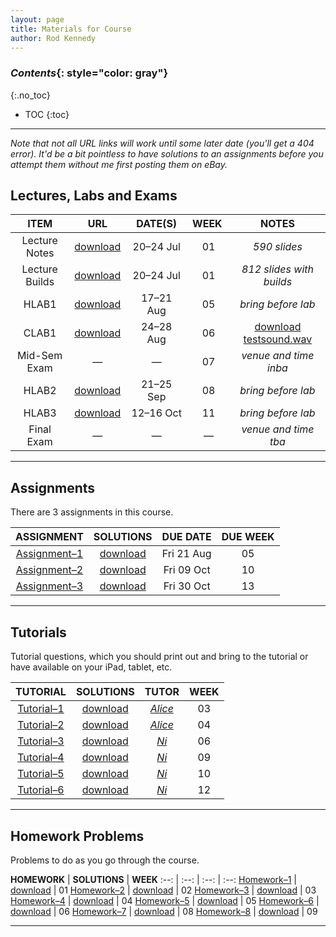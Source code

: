 ```yaml
---
layout: page
title: Materials for Course
author: Rod Kennedy
---
```


### *Contents*{: style="color: gray"}
{:.no_toc}

* TOC
{:toc}

---

*Note that not all URL links will work until some later date (you'll get a 404 error).  It'd be a bit pointless to have solutions to an assignments before you attempt them without me first posting them on eBay.*

## Lectures, Labs and Exams

**ITEM** | **URL** | &nbsp;&nbsp;**DATE(S)**&nbsp;&nbsp; | **WEEK**&nbsp; | **NOTES**
:--: | :--: | :--: | :--: | :--:
Lecture Notes     | [download][lectures]      | 20&ndash;24 Jul | 01 | *590 slides*
Lecture Builds    | [download][lectures-full] | 20&ndash;24 Jul | 01 | *812 slides with builds*
HLAB1             | [download][Hlab1]         | 17&ndash;21 Aug | 05 | *bring before lab*
CLAB1             | [download][Clab1]         | 24&ndash;28 Aug | 06 | [download testsound.wav][wavfile]
Mid-Sem Exam      | &mdash;                   | &mdash;         | 07 | *venue and time inba*
HLAB2             | [download][Hlab2]         | 21&ndash;25 Sep | 08 | *bring before lab*
HLAB3             | [download][Hlab3]         | 12&ndash;16 Oct | 11 | *bring before lab*
Final Exam        | &mdash;                   | &mdash;    | &mdash; | *venue and time tba*

[lectures]: assets/engn2228-lectures.pdf
[lectures-full]: assets/engn2228-builds.pdf
[Hlab1]: assets/Hlab1.pdf
[Clab1]: assets/Clab1.pdf
[Hlab2]: assets/Hlab2.pdf
[Hlab3]: assets/Hlab3.pdf
[wavfile]: assets/testsound.wav

---

## Assignments

There are 3 assignments in this course.

**ASSIGNMENT** | **SOLUTIONS** | **DUE DATE** | **DUE WEEK**
:--: | :--: | :--: | :--:
[Assignment&ndash;1][Ass1-p] | [download][Ass1-s] | Fri 21 Aug | 05
[Assignment&ndash;2][Ass2-p] | [download][Ass2-s] | Fri 09 Oct | 10
[Assignment&ndash;3][Ass3-p] | [download][Ass3-s] | Fri 30 Oct | 13

[Ass1-p]: assets/assignment-01-prob.pdf
[Ass1-s]: assets/assignment-01-soln.pdf
[Ass2-p]: assets/assignment-02-prob.pdf
[Ass2-s]: assets/assignment-02-soln.pdf
[Ass3-p]: assets/assignment-03-prob.pdf
[Ass3-s]: assets/assignment-03-soln.pdf

---

## Tutorials

Tutorial questions, which you should print out and bring to the tutorial or have available on your iPad, tablet, etc.

**TUTORIAL** | **SOLUTIONS** | **TUTOR** | **WEEK**
:--: | :--: | :--: | :--:
[Tutorial&ndash;1][Tute1-p] | [download][Tute1-s] | [*Alice*][ali] | 03
[Tutorial&ndash;2][Tute2-p] | [download][Tute2-s] | [*Alice*][ali] | 04
[Tutorial&ndash;3][Tute3-p] | [download][Tute3-s] | [*Ni*][nid]    | 06
[Tutorial&ndash;4][Tute4-p] | [download][Tute4-s] | [*Ni*][nid]    | 09
[Tutorial&ndash;5][Tute5-p] | [download][Tute5-s] | [*Ni*][nid]    | 10
[Tutorial&ndash;6][Tute6-p] | [download][Tute6-s] | [*Ni*][nid]    | 12

[Tute1-p]: assets/tutorial-01-prob.pdf
[Tute1-s]: assets/tutorial-01-soln.pdf
[Tute2-p]: assets/tutorial-02-prob.pdf
[Tute2-s]: assets/tutorial-02-soln.pdf
[Tute3-p]: assets/tutorial-03-prob.pdf
[Tute3-s]: assets/tutorial-03-soln.pdf
[Tute4-p]: assets/tutorial-04-prob.pdf
[Tute4-s]: assets/tutorial-04-soln.pdf
[Tute5-p]: assets/tutorial-05-prob.pdf
[Tute5-s]: assets/tutorial-05-soln.pdf
[Tute6-p]: assets/tutorial-06-prob.pdf
[Tute6-s]: assets/tutorial-06-soln.pdf

[ali]: p04-people.html#alice
[nid]: p04-people.html#niding

---

## Homework Problems

Problems to do as you go through the course.

**HOMEWORK** | **SOLUTIONS** | **WEEK**
:--: | :--: | :--: | :--:
[Homework&ndash;1][Hmwrk1-p] | [download][Hmwrk1-s] | 01
[Homework&ndash;2][Hmwrk2-p] | [download][Hmwrk2-s] | 02
[Homework&ndash;3][Hmwrk3-p] | [download][Hmwrk3-s] | 03
[Homework&ndash;4][Hmwrk4-p] | [download][Hmwrk4-s] | 04
[Homework&ndash;5][Hmwrk5-p] | [download][Hmwrk5-s] | 05
[Homework&ndash;6][Hmwrk6-p] | [download][Hmwrk6-s] | 06
[Homework&ndash;7][Hmwrk7-p] | [download][Hmwrk7-s] | 08
[Homework&ndash;8][Hmwrk8-p] | [download][Hmwrk8-s] | 09

[Hmwrk1-p]: assets/homework-01-prob.pdf
[Hmwrk1-s]: assets/homework-01-soln.pdf
[Hmwrk2-p]: assets/homework-02-prob.pdf
[Hmwrk2-s]: assets/homework-02-soln.pdf
[Hmwrk3-p]: assets/homework-03-prob.pdf
[Hmwrk3-s]: assets/homework-03-soln.pdf
[Hmwrk4-p]: assets/homework-04-prob.pdf
[Hmwrk4-s]: assets/homework-04-soln.pdf
[Hmwrk5-p]: assets/homework-05-prob.pdf
[Hmwrk5-s]: assets/homework-05-soln.pdf
[Hmwrk6-p]: assets/homework-06-prob.pdf
[Hmwrk6-s]: assets/homework-06-soln.pdf
[Hmwrk7-p]: assets/homework-07-prob.pdf
[Hmwrk7-s]: assets/homework-07-soln.pdf
[Hmwrk8-p]: assets/homework-08-prob.pdf
[Hmwrk8-s]: assets/homework-08-soln.pdf

---

